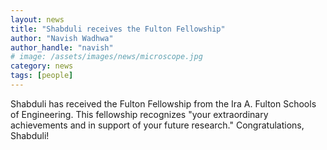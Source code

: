 ```yaml
---
layout: news
title: "Shabduli receives the Fulton Fellowship"
author: "Navish Wadhwa"
author_handle: "navish"
# image: /assets/images/news/microscope.jpg
category: news
tags: [people]
---
```


Shabduli has received the Fulton Fellowship from the Ira A. Fulton Schools of Engineering. This fellowship recognizes "your extraordinary achievements and in support of your future research." Congratulations, Shabduli!
